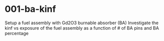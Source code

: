 # 001-ba-kinf

Setup a fuel assembly with Gd2O3 burnable absorber (BA) Investigate the kinf vs exposure of the fuel assembly as a function of # of BA pins and BA percentage

